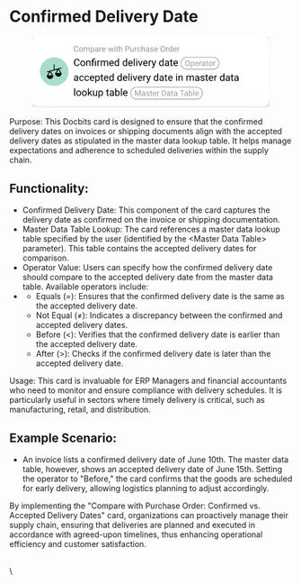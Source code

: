 # Confirmed Delivery Date

<figure><img src="../../../.gitbook/assets/image (8).png" alt=""><figcaption></figcaption></figure>

Purpose: This Docbits card is designed to ensure that the confirmed delivery dates on invoices or shipping documents align with the accepted delivery dates as stipulated in the master data lookup table. It helps manage expectations and adherence to scheduled deliveries within the supply chain.

## Functionality:

* Confirmed Delivery Date: This component of the card captures the delivery date as confirmed on the invoice or shipping documentation.
* Master Data Table Lookup: The card references a master data lookup table specified by the user (identified by the \<Master Data Table> parameter). This table contains the accepted delivery dates for comparison.
* Operator Value: Users can specify how the confirmed delivery date should compare to the accepted delivery date from the master data table. Available operators include:
*
  * Equals (=): Ensures that the confirmed delivery date is the same as the accepted delivery date.
  * Not Equal (≠): Indicates a discrepancy between the confirmed and accepted delivery dates.
  * Before (<): Verifies that the confirmed delivery date is earlier than the accepted delivery date.
  * After (>): Checks if the confirmed delivery date is later than the accepted delivery date.

Usage: This card is invaluable for ERP Managers and financial accountants who need to monitor and ensure compliance with delivery schedules. It is particularly useful in sectors where timely delivery is critical, such as manufacturing, retail, and distribution.

## Example Scenario:

* An invoice lists a confirmed delivery date of June 10th. The master data table, however, shows an accepted delivery date of June 15th. Setting the operator to "Before," the card confirms that the goods are scheduled for early delivery, allowing logistics planning to adjust accordingly.

By implementing the "Compare with Purchase Order: Confirmed vs. Accepted Delivery Dates" card, organizations can proactively manage their supply chain, ensuring that deliveries are planned and executed in accordance with agreed-upon timelines, thus enhancing operational efficiency and customer satisfaction.

\
\


